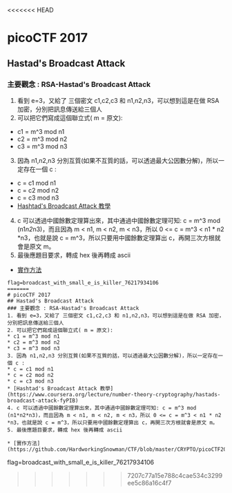 <<<<<<< HEAD
# picoCTF 2017
## Hastad's Broadcast Attack
### 主要觀念 : RSA-Hastad's Broadcast Attack
1. 看到 e=3，又給了 三個密文 c1,c2,c3 和 n1,n2,n3，可以想到這是在做 RSA 加密，分別把訊息傳送給三個人
2. 可以把它們寫成這個聯立式( m = 原文):
* c1 = m^3 mod n1
* c2 = m^3 mod n2
* c3 = m^3 mod n3
3. 因為 n1,n2,n3 分別互質(如果不互質的話，可以透過最大公因數分解)，所以一定存在一個 c :
* c = c1 mod n1
* c = c2 mod n2
* c = c3 mod n3
* [Hashtad's Broadcast Attack 教學](https://www.coursera.org/lecture/number-theory-cryptography/hastads-broadcast-attack-fyPIB)
4. c 可以透過中國餘數定理算出來，其中通過中國餘數定理可知: c = m^3 mod (n1*n2*n3)，而且因為 m < n1, m < n2, m < n3，所以 0 <= c = m^3 < n1 * n2 *n3，也就是說 c = m^3，所以只要用中國餘數定理算出 c，再開三次方根就會是原文 m。
5. 最後應題目要求，轉成 hex 後再轉成 ascii

* [實作方法](https://github.com/HardworkingSnowman/CTF/blob/master/CRYPTO/picoCTF2017/Broadcast/sol.py)

```
flag=broadcast_with_small_e_is_killer_76217934106
=======
# picoCTF 2017
## Hastad's Broadcast Attack
### 主要觀念 : RSA-Hastad's Broadcast Attack
1. 看到 e=3，又給了 三個密文 c1,c2,c3 和 n1,n2,n3，可以想到這是在做 RSA 加密，分別把訊息傳送給三個人
2. 可以把它們寫成這個聯立式( m = 原文):
* c1 = m^3 mod n1
* c2 = m^3 mod n2
* c3 = m^3 mod n3
3. 因為 n1,n2,n3 分別互質(如果不互質的話，可以透過最大公因數分解)，所以一定存在一個 c :
* c = c1 mod n1
* c = c2 mod n2
* c = c3 mod n3
* [Hashtad's Broadcast Attack 教學](https://www.coursera.org/lecture/number-theory-cryptography/hastads-broadcast-attack-fyPIB)
4. c 可以透過中國餘數定理算出來，其中通過中國餘數定理可知: c = m^3 mod (n1*n2*n3)，而且因為 m < n1, m < n2, m < n3，所以 0 <= c = m^3 < n1 * n2 *n3，也就是說 c = m^3，所以只要用中國餘數定理算出 c，再開三次方根就會是原文 m。
5. 最後應題目要求，轉成 hex 後再轉成 ascii

* [實作方法](https://github.com/HardworkingSnowman/CTF/blob/master/CRYPTO/picoCTF2017/Broadcast/sol.py)

```
flag=broadcast_with_small_e_is_killer_76217934106
>>>>>>> 7207c77a15e788c4cae534c3299ee5c86a16c4f7
```